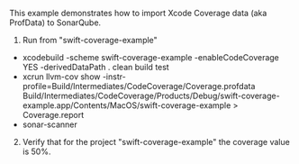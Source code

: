 This example demonstrates how to import Xcode Coverage data (aka ProfData) to SonarQube.

1. Run from "swift-coverage-example"

* xcodebuild -scheme swift-coverage-example -enableCodeCoverage YES -derivedDataPath . clean build test
* xcrun llvm-cov show -instr-profile=Build/Intermediates/CodeCoverage/Coverage.profdata Build/Intermediates/CodeCoverage/Products/Debug/swift-coverage-example.app/Contents/MacOS/swift-coverage-example > Coverage.report
* sonar-scanner


2. Verify that for the project "swift-coverage-example" the coverage value is 50%.
